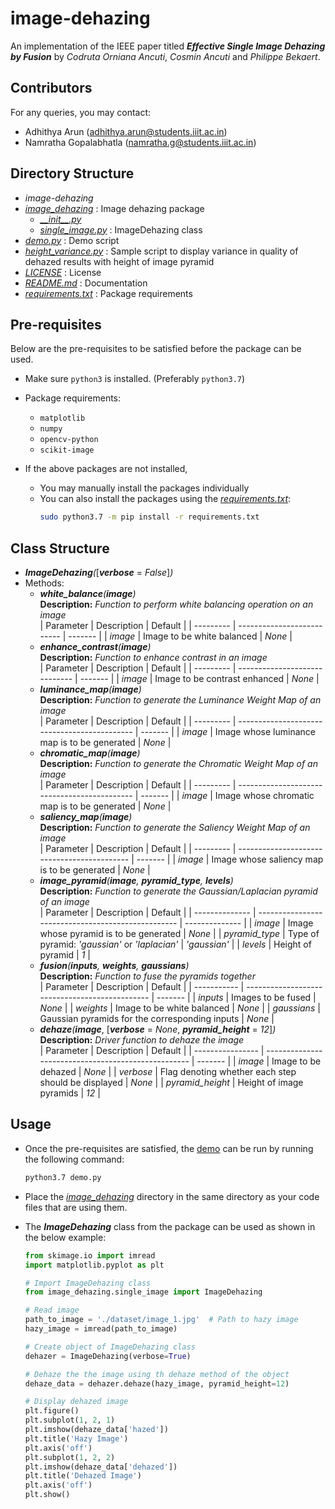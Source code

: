 # image-dehazing

An implementation of the IEEE paper titled **_Effective Single Image Dehazing by Fusion_** by _Codruta Orniana Ancuti_, _Cosmin Ancuti_ and _Philippe Bekaert_.

## Contributors

For any queries, you may contact:

- Adhithya Arun (adhithya.arun@students.iiit.ac.in)
- Namratha Gopalabhatla (namratha.g@students.iiit.ac.in)

## Directory Structure

- _image-dehazing_
- [_image_dehazing_](image_dehazing) : Image dehazing package
  - [_\_\_init\_\_.py_](image_dehazing/__init__.py)
  - [_single_image.py_](image_dehazing/single_image.py) : ImageDehazing class
- [_demo.py_](demo.py) : Demo script
- [_height_variance.py_](height_variance.py) : Sample script to display variance in quality of dehazed results with height of image pyramid
- [_LICENSE_](LICENSE) : License
- [_README.md_](README.md) : Documentation
- [_requirements.txt_](requirements.txt) : Package requirements

## Pre-requisites

Below are the pre-requisites to be satisfied before the package can be used.

- Make sure `python3` is installed. (Preferably `python3.7`)
- Package requirements:
  - `matplotlib`
  - `numpy`
  - `opencv-python`
  - `scikit-image`
- If the above packages are not installed,

  - You may manually install the packages individually
  - You can also install the packages using the [_requirements.txt_](requirements.txt):
    ```bash
    sudo python3.7 -m pip install -r requirements.txt
    ```

## Class Structure

- **_ImageDehazing_**_(_[**_verbose_** = _False_]_)_
- Methods:
  - **_white_balance_**_(**image**)_
    <br/>**Description:** _Function to perform white balancing operation on an image_<br/>
    | Parameter | Description | Default |
    | --------- | -------------------------- | ------- |
    | _image_ | Image to be white balanced | _None_ |
  - **_enhance_contrast_**_(**image**)_
    <br/>**Description:** _Function to enhance contrast in an image_<br/>
    | Parameter | Description | Default |
    | --------- | ----------------------------- | ------- |
    | _image_ | Image to be contrast enhanced | _None_ |
  - **_luminance_map_**_(**image**)_
    <br/>**Description:** _Function to generate the Luminance Weight Map of an image_<br/>
    | Parameter | Description | Default |
    | --------- | -------------------------------------------- | ------- |
    | _image_ | Image whose luminance map is to be generated | _None_ |
  - **_chromatic_map_**_(**image**)_
    <br/>**Description:** _Function to generate the Chromatic Weight Map of an image_<br/>
    | Parameter | Description | Default |
    | --------- | -------------------------------------------- | ------- |
    | _image_ | Image whose chromatic map is to be generated | _None_ |
  - **_saliency_map_**_(**image**)_
    <br/>**Description:** _Function to generate the Saliency Weight Map of an image_<br/>
    | Parameter | Description | Default |
    | --------- | ------------------------------------------- | ------- |
    | _image_ | Image whose saliency map is to be generated | _None_ |
  - **_image_pyramid_**_(**image**, **pyramid_type**, **levels**)_
    <br/>**Description:** _Function to generate the Gaussian/Laplacian pyramid of an image_<br/>
    | Parameter | Description | Default |
    | -------------- | -------------------------------------------------- | -------------- |
    | _image_ | Image whose pyramid is to be generated | _None_ |
    | _pyramid_type_ | Type of pyramid: _\'gaussian\'_ or _\'laplacian\'_ | _\'gaussian\'_ |
    | _levels_ | Height of pyramid | _1_ |
  - **_fusion_**_(**inputs**, **weights**, **gaussians**)_
    <br/>**Description:** _Function to fuse the pyramids together_<br/>
    | Parameter | Description | Default |
    | ----------- | ---------------------------------------------- | ------- |
    | _inputs_ | Images to be fused | _None_ |
    | _weights_ | Image to be white balanced | _None_ |
    | _gaussians_ | Gaussian pyramids for the corresponding inputs | _None_ |
  - **_dehaze_**_(_**_image_**, [**_verbose_** = _None_, **_pyramid_height_** = _12_]_)_
    <br/>**Description:** _Driver function to dehaze the image_<br/>
    | Parameter | Description | Default |
    | ---------------- | --------------------------------------------------- | ------- |
    | _image_ | Image to be dehazed | _None_ |
    | _verbose_ | Flag denoting whether each step should be displayed | _None_ |
    | _pyramid_height_ | Height of image pyramids | _12_ |

## Usage

- Once the pre-requisites are satisfied, the [demo](demo.py) can be run by running the following command:

  ```bash
  python3.7 demo.py
  ```

- Place the [_image_dehazing_](image_dehazing/) directory in the same directory as your code files that are using them.
- The **_ImageDehazing_** class from the package can be used as shown in the below example:

  ```python
  from skimage.io import imread
  import matplotlib.pyplot as plt

  # Import ImageDehazing class
  from image_dehazing.single_image import ImageDehazing

  # Read image
  path_to_image = './dataset/image_1.jpg'  # Path to hazy image
  hazy_image = imread(path_to_image)

  # Create object of ImageDehazing class
  dehazer = ImageDehazing(verbose=True)

  # Dehaze the the image using th dehaze method of the object
  dehaze_data = dehazer.dehaze(hazy_image, pyramid_height=12)

  # Display dehazed image
  plt.figure()
  plt.subplot(1, 2, 1)
  plt.imshow(dehaze_data['hazed'])
  plt.title('Hazy Image')
  plt.axis('off')
  plt.subplot(1, 2, 2)
  plt.imshow(dehaze_data['dehazed'])
  plt.title('Dehazed Image')
  plt.axis('off')
  plt.show()
  ```
